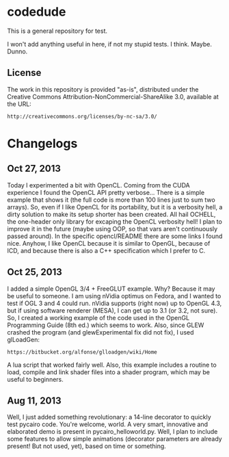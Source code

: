codedude
========

This is a general repository for test.

I won't add anything useful in here, if not my stupid tests.
I think.
Maybe.
Dunno.

License
-------
The work in this repository is provided "as-is", distributed under the Creative
Commons Attribution-NonCommercial-ShareAlike 3.0, available at the URL:
	
	http://creativecommons.org/licenses/by-nc-sa/3.0/

Changelogs
==========

Oct 27, 2013
------------
Today I experimented a bit with OpenCL. Coming from the CUDA experience I found
the OpenCL API pretty verbose... There is a simple example that shows it (the
full code is more than 100 lines just to sum two arrays). So, even if I like
OpenCL for its portability, but it is a verbosity hell, a dirty solution to
make its setup shorter has been created. All hail OCHELL, the one-header only
library for excaping the OpenCL verbosity hell! I plan to improve it in the
future (maybe using OOP, so that vars aren't continuously passed around).
In the specific opencl/README there are some links I found nice.
Anyhow, I like OpenCL because it is similar to OpenGL, because of ICD, and
because there is also a C++ specification which I prefer to C.

Oct 25, 2013
------------
I added a simple OpenGL 3/4 + FreeGLUT example. Why? Because it may be useful
to someone. I am using nVidia optimus on Fedora, and I wanted to test if OGL 3
and 4 could run. nVidia supports (right now) up to OpenGL 4.3, but if using
software renderer (MESA), I can get up to 3.1 (or 3.2, not sure). So, I created
a working example of the code used in the OpenGL Programming Guide (8th ed.)
which seems to work. Also, since GLEW crashed the program (and glewExperimental
fix did not fix), I used glLoadGen:

	https://bitbucket.org/alfonse/glloadgen/wiki/Home

A lua script that worked fairly well. Also, this example includes a routine to
load, compile and link shader files into a shader program, which may be useful
to beginners.

Aug 11, 2013
------------
Well, I just added something revolutionary: a 14-line decorator to quickly test
pycairo code. You're welcome, world. A very smart, innovative and elaborated
demo is present in pycairo_helloworld.py.
Well, I plan to include some features to allow simple animations (decorator
parameters are already present! But not used, yet), based on time or something.
